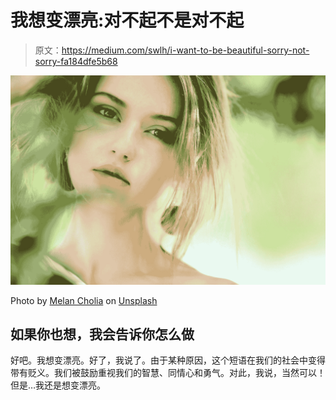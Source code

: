 # 我想变漂亮:对不起不是对不起

> 原文：<https://medium.com/swlh/i-want-to-be-beautiful-sorry-not-sorry-fa184dfe5b68>

![](img/f088313a4d4d116f947024c9cdaff3df.png)

Photo by [Melan Cholia](https://unsplash.com/@melan_cholia_photography?utm_source=medium&utm_medium=referral) on [Unsplash](https://unsplash.com?utm_source=medium&utm_medium=referral)

## 如果你也想，我会告诉你怎么做

好吧。我想变漂亮。好了，我说了。由于某种原因，这个短语在我们的社会中变得带有贬义。我们被鼓励重视我们的智慧、同情心和勇气。对此，我说，当然可以！但是…我还是想变漂亮。